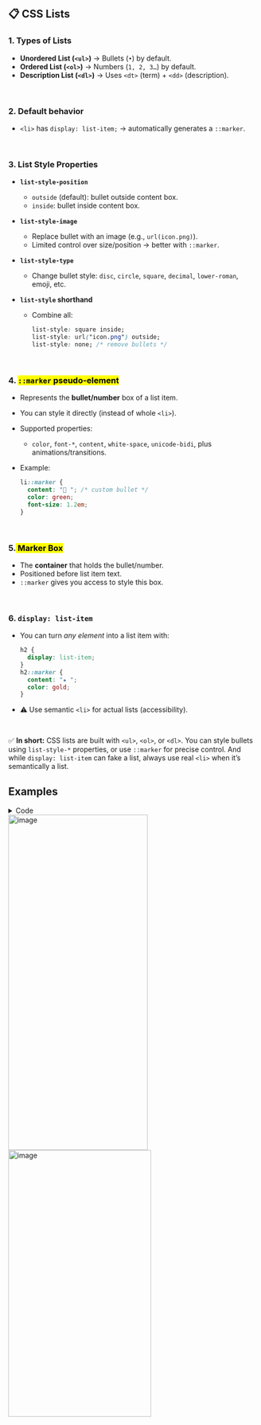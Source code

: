 
## 📋 CSS Lists 

### 1. Types of Lists

* **Unordered List (`<ul>`)** → Bullets (`•`) by default.
* **Ordered List (`<ol>`)** → Numbers (`1, 2, 3…`) by default.
* **Description List (`<dl>`)** → Uses `<dt>` (term) + `<dd>` (description).

<br>

### 2. Default behavior

* `<li>` has `display: list-item;` → automatically generates a `::marker`.

<br>

### 3. List Style Properties

* **`list-style-position`**

  * `outside` (default): bullet outside content box.
  * `inside`: bullet inside content box.

* **`list-style-image`**

  * Replace bullet with an image (e.g., `url(icon.png)`).
  * Limited control over size/position → better with `::marker`.

* **`list-style-type`**

  * Change bullet style: `disc`, `circle`, `square`, `decimal`, `lower-roman`, emoji, etc.

* **`list-style` shorthand**

  * Combine all:

    ```css
    list-style: square inside;
    list-style: url("icon.png") outside;
    list-style: none; /* remove bullets */
    ```


<br>

### 4. <mark>`::marker` pseudo-element</mark>

* Represents the **bullet/number** box of a list item.
* You can style it directly (instead of whole `<li>`).
* Supported properties:

  * `color`, `font-*`, `content`, `white-space`, `unicode-bidi`, plus animations/transitions.
* Example:

  ```css
  li::marker {
    content: "🥑 "; /* custom bullet */
    color: green;
    font-size: 1.2em;
  }
  ```

<br>

### 5.<mark> Marker Box</mark>

* The **container** that holds the bullet/number.
* Positioned before list item text.
* `::marker` gives you access to style this box.

<br>

### 6. `display: list-item`

* You can turn *any element* into a list item with:

  ```css
  h2 {
    display: list-item;
  }
  h2::marker {
    content: "★ ";
    color: gold;
  }
  ```
* ⚠️ Use semantic `<li>` for actual lists (accessibility).

<br>

✅ **In short:**
CSS lists are built with `<ul>`, `<ol>`, or `<dl>`.
You can style bullets using `list-style-*` properties, or use `::marker` for precise control.
And while `display: list-item` can fake a list, always use real `<li>` when it’s semantically a list.

## Examples
<details>
  <summary>Code</summary>

  ```html
  <!DOCTYPE html>
<html lang="en">
  <head>
    <meta charset="UTF-8" />
    <meta name="viewport" content="width=device-width, initial-scale=1.0" />
    <title>CSS List Examples</title>
    <style>
      /* 2. list-style-position */
      .outside {
        list-style-position: outside;
      }
      .inside {
        list-style-position: inside;
      }

      /* 3. list-style-image */
      .fruits {
        list-style-image: url("https://via.placeholder.com/15/ff0000"); /* tiny red square */
      }

      /* 4. list-style-type */
      .square {
        list-style-type: square;
      }
      .roman {
        list-style-type: lower-roman;
      }
      .emoji {
        list-style-type: "🍕 ";
      }

      /* 5. list-style shorthand */
      .shorthand {
        list-style: lower-roman inside;
      }

      /* 6. ::marker pseudo-element */
      .marker::marker {
        content: "🥑 ";
        color: green;
        font-size: 1.2em;
      }

      /* 7. display: list-item */
      .fake-list {
        display: list-item;
        list-style-position: outside;
        margin-inline-start: 1.25em;
      }
      .fake-list::marker {
        content: "★ ";
        color: gold;
      }
    </style>
  </head>
  <body>
    <h1>CSS Lists Examples</h1>

    <!-- 1. Types of Lists -->
    <h2>1. Types of Lists</h2>
    <p><b>Unordered List</b></p>
    <ul>
      <li>Milk</li>
      <li>Bread</li>
      <li>Eggs</li>
    </ul>

    <p><b>Ordered List</b></p>
    <ol>
      <li>Wake up</li>
      <li>Brush teeth</li>
      <li>Go to work</li>
    </ol>

    <p><b>Description List</b></p>
    <dl>
      <dt>HTML</dt>
      <dd>Structure of the web</dd>
      <dt>CSS</dt>
      <dd>Style for the web</dd>
    </dl>

    <!-- 2. list-style-position -->
    <h2>2. list-style-position</h2>
    <ul class="outside">
      <li>Outside bullet (default)</li>
    </ul>
    <ul class="inside">
      <li>Inside bullet</li>
    </ul>

    <!-- 3. list-style-image -->
    <h2>3. list-style-image</h2>
    <ul class="fruits">
      <li>Apple</li>
      <li>Banana</li>
      <li>Cherry</li>
    </ul>

    <!-- 4. list-style-type -->
    <h2>4. list-style-type</h2>
    <ul class="square">
      <li>Square bullet</li>
      <li>Another square</li>
    </ul>
    <ul class="roman">
      <li>Roman numeral</li>
      <li>Another roman numeral</li>
    </ul>
    <ul class="emoji">
      <li>Custom emoji bullet</li>
      <li>Another emoji bullet</li>
    </ul>

    <!-- 5. list-style shorthand -->
    <h2>5. list-style shorthand</h2>
    <ul class="shorthand">
      <li>Custom shorthand style</li>
      <li>Second shorthand item</li>
    </ul>

    <!-- 6. ::marker pseudo-element -->
    <h2>6. ::marker pseudo-element</h2>
    <ul>
      <li class="marker">Avocado</li>
      <li class="marker">Blueberry</li>
      <li class="marker">Carrot</li>
    </ul>

    <!-- 7. display: list-item -->
    <h2>7. display: list-item</h2>
    <h3 class="fake-list">This is styled like a list item</h3>
  </body>
</html>

```
</details>

<img width="280" height="674" alt="image" src="https://github.com/user-attachments/assets/8ece63ea-6fa9-4d1f-8921-cefd9ac77aa7" />
<img width="287" height="536" alt="image" src="https://github.com/user-attachments/assets/c064f6d0-dbbd-4f37-9831-9276b71552a2" />


